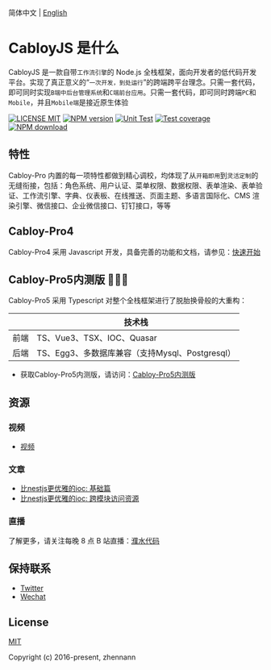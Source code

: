 简体中文 | [English](./README.md)

# CabloyJS 是什么

CabloyJS 是一款自带`工作流引擎`的 Node.js 全栈框架，面向开发者的低代码开发平台。实现了真正意义的“`一次开发，到处运行`”的跨端跨平台理念。只需一套代码，即可同时实现`B端中后台管理系统`和`C端前台应用`。只需一套代码，即可同时跨端`PC`和`Mobile`，并且`Mobile端`是接近原生体验

[![LICENSE MIT][license-image]][license-url]
[![NPM version][npm-image]][npm-url]
[![Unit Test][test-image]][test-url]
[![Test coverage][codecov-image]][codecov-url]
[![NPM download][download-image]][download-url]

[license-image]: https://img.shields.io/badge/license-MIT-blue.svg
[license-url]: https://github.com/cabloy/cabloy-pro/blob/master/LICENSE
[npm-image]: https://img.shields.io/npm/v/cabloy.svg?style=flat-square
[npm-url]: https://npmjs.com/package/cabloy
[test-image]: https://github.com/cabloy/cabloy-pro/workflows/actions-unittest/badge.svg
[test-url]: https://github.com/cabloy/cabloy-pro/actions
[codecov-image]: https://img.shields.io/codecov/c/github/cabloy/cabloy-pro.svg?style=flat-square
[codecov-url]: https://codecov.io/gh/cabloy/cabloy-pro
[download-image]: https://img.shields.io/npm/dm/cabloy?color=orange&label=npm%20downloads
[download-url]: https://npmjs.com/package/cabloy

## 特性

Cabloy-Pro 内置的每一项特性都做到精心调校，均体现了从`开箱即用`到`灵活定制`的无缝衔接，包括：角色系统、用户认证、菜单权限、数据权限、表单渲染、表单验证、工作流引擎、字典、仪表板、在线推送、页面主题、多语言国际化、CMS 渲染引擎、微信接口、企业微信接口、钉钉接口，等等

## Cabloy-Pro4

Cabloy-Pro4 采用 Javascript 开发，具备完善的功能和文档，请参见：[快速开始](https://cabloy.com/zh-cn/articles/guide-quick-start.html)

## Cabloy-Pro5内测版 🚀🚀🚀

Cabloy-Pro5 采用 Typescript 对整个全栈框架进行了脱胎换骨般的大重构：

|      | 技术栈                                          |
| ---- | ----------------------------------------------- |
| 前端 | TS、Vue3、TSX、IOC、Quasar                      |
| 后端 | TS、Egg3、多数据库兼容（支持Mysql、Postgresql） |

- 获取Cabloy-Pro5内测版，请访问：[Cabloy-Pro5内测版](https://store.cabloy.com/zh-cn/articles/Cabloy-Pro5-Internal-Testing.html)

## 资源

### 视频

- [视频](https://cabloy.github.io/cabloy-front/zh/cabloy-pro/resources/videos.html)

### 文章

- [比nestjs更优雅的ioc: 基础篇](https://cabloy.github.io/cabloy-front/zh/cabloy-pro/resources/articles/ioc-basic.html)
- [比nestjs更优雅的ioc: 跨模块访问资源](https://cabloy.github.io/cabloy-front/zh/cabloy-pro/resources/articles/ioc-cross-module.html)

### 直播

了解更多，请关注每晚 8 点 B 站直播：[濮水代码](https://space.bilibili.com/454737998)

## 保持联系

- [Twitter](https://twitter.com/zhennann2024)
- [Wechat](./cabloy-docs/zh/assets/img/wx-zhennann.jpg)

## License

[MIT](./LICENSE)

Copyright (c) 2016-present, zhennann
